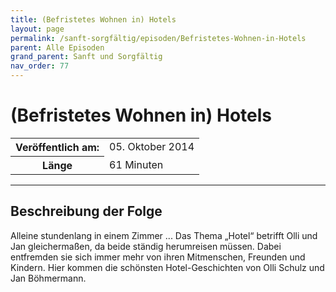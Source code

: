 ```yaml
---
title: (Befristetes Wohnen in) Hotels
layout: page
permalink: /sanft-sorgfältig/episoden/Befristetes-Wohnen-in-Hotels
parent: Alle Episoden
grand_parent: Sanft und Sorgfältig
nav_order: 77
---
```


# (Befristetes Wohnen in) Hotels
<table class="resp-table dcf-table dcf-table-responsive dcf-table-bordered dcf-table-striped dcf-w-100%">
                    <tbody>
                        <tr>
                            <th scope="row">Veröffentlich am:</th>
                            <td data-label="Veröffentlich am:">05. Oktober 2014</td>
                        </tr>
                        <tr>
                            <th scope="row">Länge </th>
                            <td data-label="Länge ">61 Minuten</td>
                        </tr></tbody>
                </table>

***

## Beschreibung der Folge

<div>
Alleine stundenlang in einem Zimmer ... Das Thema „Hotel“ betrifft Olli und Jan gleichermaßen, da beide ständig herumreisen müssen. Dabei entfremden sie sich immer mehr von ihren Mitmenschen, Freunden und Kindern. Hier kommen die schönsten Hotel-Geschichten von Olli Schulz und Jan Böhmermann.  
</div>

